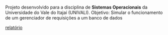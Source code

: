 Projeto desenvolvido para a disciplina de **Sistemas Operacionais** da Universidade do Vale do Itajaí (UNIVALI).
Objetivo: Simular o funcionamento de um gerenciador de requisições a um banco de dados


[relatório](Relatorio%20Do%20Sistema%20De%20Processamento.pdf)
